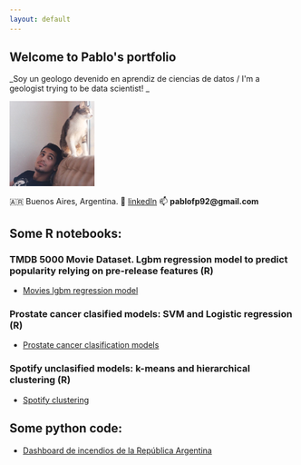 ```yaml
---
layout: default
---
```



## Welcome to Pablo's portfolio

_Soy un geologo devenido en aprendiz de ciencias de datos / I'm a geologist trying to be data scientist! _ 

<img src="https://raw.githubusercontent.com/pablofp92/pablofp92/main/polci.png" width="150" height="150" /> 

 :argentina: Buenos Aires, Argentina.   :blue_book: [linkedIn](https://www.linkedin.com/in/pablofprz/)   :mailbox: __pablofp92@gmail.com__ 


## Some R notebooks: 

### TMDB 5000 Movie Dataset. Lgbm regression model to predict popularity relying on pre-release features (R)
* [Movies lgbm regression model](movies_lgbm/Movies.html)

### Prostate cancer clasified models: SVM and Logistic regression (R)
* [Prostate cancer clasification models](/prostate/prostate_cancer_models.md)

### Spotify unclasified models: k-means and hierarchical clustering (R) 
* [Spotify clustering](/clustering_spotify/clustering_spotify.html)


## Some python code:

*  [Dashboard de incendios de la República Argentina](/c)
